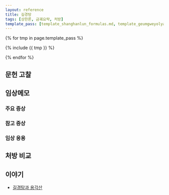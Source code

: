 ```yaml
---
layout: reference
title: 길경탕
tags: [상한론, 금궤요략, 처방]
template_pass: [template_shanghanlun_formulas.md, template_geumgweyolyag_formulas.md, template_etc_formulas.md]
---
```



{% for tmp in page.template_pass %}

{% include {{ tmp }} %}

{% endfor %}


## 문헌 고찰



## 임상메모

### 주요 증상


### 참고 증상


### 임상 응용



## 처방 비교


## 이야기

* [길경탕과 용각산]( {{site.slideurl}}/S01이야기_길경탕_용각산.pdf )

